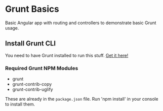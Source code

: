 # Grunt Basics
Basic Angular app with routing and controllers to demonstrate basic Grunt usage.

## Install Grunt CLI
You need to have Grunt installed to run this stuff. [Get it here!](http://gruntjs.com/getting-started)

### Required Grunt NPM Modules

* grunt
* grunt-contrib-copy
* grunt-contrib-uglify

These are already in the ```package.json``` file. Run 'npm install' in your console to install them.
